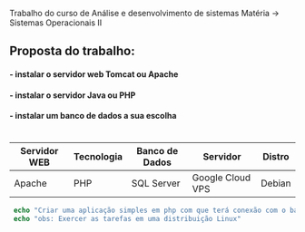 Trabalho do curso de Análise e desenvolvimento de sistemas
Matéria -> Sistemas Operacionais II

## Proposta do trabalho: 

#### - instalar o servidor web Tomcat ou Apache
#### - instalar o servidor Java ou PHP
#### - instalar um banco de dados a sua escolha

#

| Servidor WEB  |  Tecnologia  | Banco de Dados | Servidor | Distro |
|---------------|--------------|----------------|----------|--------|
| Apache | PHP | SQL Server | Google Cloud VPS | Debian |


```php
 echo "Criar uma aplicação simples em php com que terá conexão com o banco de dados"
 echo "obs: Exercer as tarefas em uma distribuição Linux"
 ```
 
